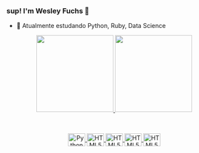 ### sup! I'm Wesley Fuchs 👋
- 🌱 Atualmente estudando Python, Ruby, Data Science

<div style="display: inline_block" align="center">
  <a href="https://github.com/wesleyfuchs">
  <img height="180em" src="https://github-readme-stats.vercel.app/api?username=wesleyfuchs&show_icons=true&theme=dark"/>
  <img height="180em" src="https://github-readme-stats.vercel.app/api/top-langs/?username=wesleyfuchs&layout=compact&theme=dark"/>
</div>

##

<div style="display: inline_block" align="center"><br>
  <img align="center" alt="Python" height="30" width="40" src="https://cdn.jsdelivr.net/gh/devicons/devicon/icons/python/python-plain.svg" />
  <img align="center" alt="HTML5" height="30" width="40" src="https://cdn.jsdelivr.net/gh/devicons/devicon/icons/django/django-plain.svg" />
  <img align="center" alt="HTML5" height="30" width="40" src="https://cdn.jsdelivr.net/gh/devicons/devicon/icons/html5/html5-plain.svg" />
  <img align="center" alt="HTML5" height="30" width="40" src="https://cdn.jsdelivr.net/gh/devicons/devicon/icons/css3/css3-plain.svg" />
  <img align="center" alt="HTML5" height="30" width="40" src="https://cdn.jsdelivr.net/gh/devicons/devicon/icons/typescript/typescript-plain.svg" />
</div>


<!--
**wesleyfuchs/wesleyfuchs** is a ✨ _special_ ✨ repository because its `README.md` (this file) appears on your GitHub profile.

Here are some ideas to get you started:

- 🔭 I’m currently working on ...
- 🌱 I’m currently learning ...
- 👯 I’m looking to collaborate on ...
- 🤔 I’m looking for help with ...
- 💬 Ask me about ...
- 📫 How to reach me: ...
- 😄 Pronouns: ...
- ⚡ Fun fact: ...
-->
